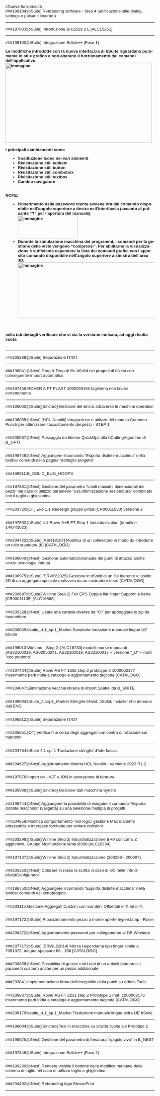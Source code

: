 #Nuove funzionalità <br>
###196104:[bSuite] Rebranding software - Step 4 (unificazione stile dialog, settings e pulsanti insertori)<br>

<hr>

###197803:[bSuite] Introduzione BH22/29 2 L [ALC15251]<br>

<hr>

###196100:[bSuite] Integrazione Solids++ (Fase 1)<br>
<html lang='en' xmlns='http://www.w3.org/1999/xhtml'><head><meta charset='utf-8'></head><body style="FONT-SIZE: 10pt; MARGIN-BOTTOM: 0px; FONT-FAMILY: Helvetica; MARGIN-TOP: 0px">
<div></div>
<div style="BOX-SIZING: border-box; FONT-SIZE: 10pt; FONT-FAMILY: Helvetica"><font style="BOX-SIZING: border-box; FONT-SIZE: 10pt; FONT-FAMILY: Helvetica" size="3" face="Calibri"><b style="BOX-SIZING: border-box; FONT-SIZE: 10pt; FONT-FAMILY: Helvetica"><font style="BOX-SIZING: border-box; FONT-SIZE: 10pt; FONT-FAMILY: Helvetica" size="3" face="Calibri">
<div style="BOX-SIZING: border-box; FONT-SIZE: 10pt; FONT-FAMILY: Helvetica"><span lang="IT" style="BOX-SIZING: border-box; FONT-SIZE: 10pt; FONT-FAMILY: Helvetica">Le modifiche introdotte con la nuova interfaccia di bSuite riguardano puramente lo stile grafico e non alterano il funzionamento dei comandi dell’applicativo.<br style="BOX-SIZING: border-box; FONT-SIZE: 10pt; FONT-FAMILY: Helvetica"></span></div><span lang="IT" style="BOX-SIZING: border-box; FONT-SIZE: 10pt; FONT-FAMILY: Helvetica"><img style="BOX-SIZING: border-box; FONT-SIZE: 10pt; MAX-WIDTH: 100%; HEIGHT: 257px; FONT-FAMILY: Helvetica; WIDTH: 471px; align-self: center" alt="Immagine" src="Images/Image_0.png" width="471" height="257"><br style="BOX-SIZING: border-box; FONT-SIZE: 10pt; FONT-FAMILY: Helvetica"><br style="BOX-SIZING: border-box; FONT-SIZE: 10pt; FONT-FAMILY: Helvetica"></span>
<div style="BOX-SIZING: border-box; FONT-SIZE: 10pt; FONT-FAMILY: Helvetica">
<div style="BOX-SIZING: border-box; FONT-SIZE: 10pt; FONT-FAMILY: Helvetica"><span lang="IT" style="BOX-SIZING: border-box; FONT-SIZE: 10pt; FONT-FAMILY: Helvetica">I principali cambiamenti sono:</span> </div></div>
<div style="BOX-SIZING: border-box; FONT-SIZE: 10pt; FONT-FAMILY: Helvetica"><span lang="IT" style="BOX-SIZING: border-box; FONT-SIZE: 10pt; FONT-FAMILY: Helvetica">
<ul style="BOX-SIZING: border-box; FONT-SIZE: 10pt; FONT-FAMILY: Helvetica; PADDING-BOTTOM: 0px; PADDING-TOP: 0px; PADDING-LEFT: 40px; PADDING-RIGHT: 0px">
<li style="BOX-SIZING: border-box; FONT-SIZE: 10pt; FONT-FAMILY: Helvetica; MARGIN: 0cm"><span lang="IT" style="BOX-SIZING: border-box; FONT-SIZE: 10pt; FONT-FAMILY: Helvetica">Sostituzione icone nei vari ambienti</span> 
<li style="BOX-SIZING: border-box; FONT-SIZE: 10pt; FONT-FAMILY: Helvetica; MARGIN: 0cm"><span lang="IT" style="BOX-SIZING: border-box; FONT-SIZE: 10pt; FONT-FAMILY: Helvetica">Rivisitazione stili tabItem</span> 
<li style="BOX-SIZING: border-box; FONT-SIZE: 10pt; FONT-FAMILY: Helvetica; MARGIN: 0cm"><span lang="IT" style="BOX-SIZING: border-box; FONT-SIZE: 10pt; FONT-FAMILY: Helvetica">Rivisitazione stili button</span> 
<li style="BOX-SIZING: border-box; FONT-SIZE: 10pt; FONT-FAMILY: Helvetica; MARGIN: 0cm"><span lang="IT" style="BOX-SIZING: border-box; FONT-SIZE: 10pt; FONT-FAMILY: Helvetica">Rivisitazione stili combobox</span> 
<li style="BOX-SIZING: border-box; FONT-SIZE: 10pt; FONT-FAMILY: Helvetica; MARGIN: 0cm"><span lang="IT" style="BOX-SIZING: border-box; FONT-SIZE: 10pt; FONT-FAMILY: Helvetica">Rivisitazione stili textbox</span> 
<li style="BOX-SIZING: border-box; FONT-SIZE: 10pt; FONT-FAMILY: Helvetica"><span lang="IT" style="BOX-SIZING: border-box; FONT-SIZE: 10pt; FONT-FAMILY: Helvetica"><span lang="IT" style="BOX-SIZING: border-box; FONT-SIZE: 10pt; FONT-FAMILY: Helvetica">Cambio navigatore</span></span> </li></ul>
<div style="BOX-SIZING: border-box; FONT-SIZE: 10pt; FONT-FAMILY: Helvetica"><br style="BOX-SIZING: border-box; FONT-SIZE: 10pt; FONT-FAMILY: Helvetica"></div>
<div style="BOX-SIZING: border-box; FONT-SIZE: 10pt; FONT-FAMILY: Helvetica">NOTE:<br style="BOX-SIZING: border-box; FONT-SIZE: 10pt; FONT-FAMILY: Helvetica">
<ul style="BOX-SIZING: border-box; FONT-SIZE: 10pt; FONT-FAMILY: Helvetica; PADDING-BOTTOM: 0px; PADDING-TOP: 0px; PADDING-LEFT: 40px; PADDING-RIGHT: 0px">
<li style="BOX-SIZING: border-box; FONT-SIZE: 10pt; FONT-FAMILY: Helvetica; MARGIN: 0cm"><span lang="IT" style="BOX-SIZING: border-box; FONT-SIZE: 10pt; FONT-FAMILY: Helvetica">l’inserimento della password utente avviene ora dal comando disponibile nell’angolo superiore a destra nell’interfaccia (accanto al pulsante “?” per l’apertura del manuale)<br style="BOX-SIZING: border-box; FONT-SIZE: 10pt; FONT-FAMILY: Helvetica"></span><span lang="IT" style="BOX-SIZING: border-box; FONT-SIZE: 10pt; FONT-FAMILY: Helvetica"><img style="BOX-SIZING: border-box; FONT-SIZE: 10pt; MAX-WIDTH: 100%; HEIGHT: 73px; FONT-FAMILY: Helvetica; WIDTH: 192px; align-self: center" alt="Immagine" src="Images/Image_1.png" width="192" height="73"><br style="BOX-SIZING: border-box; FONT-SIZE: 10pt; FONT-FAMILY: Helvetica"></span><span lang="IT" style="BOX-SIZING: border-box; FONT-SIZE: 10pt; FONT-FAMILY: Helvetica"></span><span lang="IT" style="BOX-SIZING: border-box; FONT-SIZE: 10pt; FONT-FAMILY: Helvetica"></span>
<li style="BOX-SIZING: border-box; FONT-SIZE: 10pt; FONT-FAMILY: Helvetica"><span lang="IT" style="BOX-SIZING: border-box; FONT-SIZE: 10pt; FONT-FAMILY: Helvetica">Durante la simulazione macchina dei programmi, i comandi per la gestione delle viste vengono “compressi”. Per abilitarne la visualizzazione è sufficiente espandere la lista dei comandi grafici con l’apposito comando disponibile nell’angolo superiore a sinistra dell’area 3D.<br style="BOX-SIZING: border-box; FONT-SIZE: 10pt; FONT-FAMILY: Helvetica"><img style="BOX-SIZING: border-box; FONT-SIZE: 10pt; MAX-WIDTH: 100%; HEIGHT: 179px; FONT-FAMILY: Helvetica; WIDTH: 594px; align-self: center" alt="Immagine" src="Images/Image_2.png" width="594" height="179"><br style="BOX-SIZING: border-box; FONT-SIZE: 10pt; FONT-FAMILY: Helvetica"></span></li></ul></div></span></div><br style="BOX-SIZING: border-box; FONT-SIZE: 10pt; FONT-FAMILY: Helvetica"><br style="BOX-SIZING: border-box; FONT-SIZE: 10pt; FONT-FAMILY: Helvetica"></font></b></font></div>
<div style="BOX-SIZING: border-box; FONT-SIZE: 10pt; FONT-FAMILY: Helvetica"><font style="BOX-SIZING: border-box; FONT-SIZE: 10pt; FONT-FAMILY: Helvetica" size="3" face="Calibri"><b style="BOX-SIZING: border-box; FONT-SIZE: 10pt; FONT-FAMILY: Helvetica"><font style="BOX-SIZING: border-box; FONT-SIZE: 10pt; FONT-FAMILY: Helvetica" size="3" face="Calibri">nella tab dettagli verificare che vi sia la versione indicata, ad oggi risulta vuota</font></b></font> </div><font style="BOX-SIZING: border-box; FONT-SIZE: 10pt; FONT-FAMILY: Helvetica" size="3" face="Calibri"><b style="BOX-SIZING: border-box; FONT-SIZE: 10pt; FONT-FAMILY: Helvetica"><font style="BOX-SIZING: border-box; FONT-SIZE: 10pt; FONT-FAMILY: Helvetica" size="3" face="Calibri"><br style="BOX-SIZING: border-box; FONT-SIZE: 10pt; FONT-FAMILY: Helvetica"></font></b></font>
<p style="BOX-SIZING: border-box; FONT-SIZE: 10pt; FONT-FAMILY: Helvetica"></p>
<div></div><span style="BOX-SIZING: border-box; FONT-SIZE: 10pt; FONT-FAMILY: Helvetica"><font style="BOX-SIZING: border-box; FONT-SIZE: 10pt; FONT-FAMILY: Helvetica" size="3" face="Calibri"><span lang="IT" style="BOX-SIZING: border-box; FONT-SIZE: 10pt; FONT-FAMILY: Helvetica"><span style="BOX-SIZING: border-box; FONT-SIZE: 10pt; FONT-FAMILY: Helvetica; DISPLAY: inline !important"></span></span></font></span></body></html>
<hr>

###205288:[bSuite] Separazione IT/OT<br>

<hr>

###196041:[bNest] Drag & Drop di file bSolid nei progetti di bNest con conseguente import automatico<br>

<hr>

###197456:ROVER A FT PLAST 1000059185 taglierina non lavora correttamente <br>

<hr>

###196000:[bSuite][Sinchro] Gestione del sincro attraverso le machine operation<br>

<hr>

###196055:[bNest] [HCL-Nestlib] Integrazione e utilizzo del modulo Common Punch per ottimizzare l’accostamento dei pezzi - STEP 1<br>

<hr>

###200087:[bNest] Passaggio da libreria QuickOpti alla bCuttingAlgorithm di B_OPTI<br>

<hr>

###196748:[bNest] Aggiungere il comando “Esporta distinte macchina” nella toolbar comandi della pagina “dettaglio progetto”<br>

<hr>

###198911:B_SOLID_BUG_HOOPS<br>

<hr>

###197881:[bNest] Gestione del parametro "Limiti massimi dimensionali dei pezzi" nel caso di utilizzo parametro "usa ottimizzazione sezionatura" combinato con il taglio a ghigliottina<br>

<hr>

###203720:[OT] Eko 1.1 Redesign gruppo pinza (CR00011030) versione 2<br>

<hr>

###197802:[bSuite] 4.1 Rover A+B FT Step 1 Industrialization (deadline 14/04/2023)<br>

<hr>

###204722:[bSuite] [ASR18107] Modifica di un sollevatore in modo da introdurre un rullo superiore (6) [CATALOGO]<br>

<hr>

###196040:[bNest] Gestione automatica\manuale dei punti di attacco anche senza tecnologia indotta<br>

<hr>

###196975:[bSuite] [SRVP22025] Gestione in bSolid di un file inerente al solido 3D di un aggregato speciale realizzato da un costruttore terzo [CATALOGO]<br>

<hr>

###200697:[bSuite][Winline Step 2] Full EPS Doppia fila finger Supporti a barre [CR00011105] [ALC16568]<br>

<hr>

###205328:[bNest] Usare una cartella diversa da "C:" per appoggiare lo zip da trasmettere<br>

<hr>

###200055:bsuite_4.1_sp.1_Market Sanatoria traduzione manuale lingue UE bSuite <br>

<hr>

###198013:WinLine - Step 2: [ALC16733] modelli morse mancanti (AS32100019, AS02050241, AS32100018, AS32100017 + versione "_D" + nomi "cod prodotto"<br>

<hr>

###207424:[bSuite] Rover AS FT 1532 step 2 prototype 2 1000062177 inserimento parti India a catalogo e aggiornamento tagcode [CATALOGO]<br>

<hr>

###204047:Eliminazione vecchia libreria di import Spatial da B_SUITE<br>

<hr>

###198904:bSuite_4.1sp1_Market Stringhe bNest, bSolid, Installer che dervano dall'ENG<br>

<hr>

###196812:[bSuite] Separazione IT/OT<br>

<hr>

###205651:[OT] Verifica fine corsa degli aggregati con centro di rotazione sui mandrini<br>

<hr>

###204764:bSuite 4.1 sp. 1 Traduzione stringhe d'interfaccia<br>

<hr>

###204627:[bNest] Aggiornamento libreria HCL Nestlib - Versione 2023 R1.2<br>

<hr>

###197576:Import cix - AJT e ION in lavorazione di foratura<br>

<hr>

###195998:[bSuite][Sinchro] Gestione dati macchina Syncro<br>

<hr>

###196744:[bNest] Aggiungere la possibilità di eseguire il comando “Esporta distinte macchina” (valigetta) su una selezione multipla di progetti <br>

<hr>

###204858:Modifica comportamento Tool logic: gestione Max diametro attrezzabile e interasse forchette per evitare collisioni<br>

<hr>

###203298:[bSuite][Winline Step 2] Industrializzazione BH9 con carro Z aggiuntivo, Gruppo Multifunzione lama Ø300 [ALC16784]<br>

<hr>

###197137:[bSuite][Winline Step 2] Industrializzazione (203298 - 200697)<br>

<hr>

###205360:[bNest] Colorare in rosso la scritta in caso di KO nelle info di bNestConfigurator<br>

<hr>

###196750:[bNest] Aggiungere il comando “Esporta distinte macchina” nella toolbar comandi dei sottoprogetti<br>

<hr>

###203115:Gestione Aggregati Custom con mandrini Offsettati in X ed in Y.<br>

<hr>

###197172:[bSuite] Riposizionamento pezzo a morse aperte hyperclamp - Rover<br>

<hr>

###206372:[bNest] Aggiornamento password per collegamento al DB Winstore<br>

<hr>

###207717:[bSuite] [SRWL22014] Morsa Hyperclamp tipo finger simile a 7351072, ma per spessore 68 - 136 [CATALOGO]<br>

<hr>

###200856:[bNest] Possibilità di gestire tutti i dati di un articoli (compresi i parametri custom) anche per un pezzo addizionale<br>

<hr>

###203841:Implementazione firma dell'eseguibile della patch su Admin Tools<br>

<hr>

###206837:[bSuite] Rover AS FT 2231 step 2 Prototype 1 mat. 1000062176 inserimento parti India a catalogo e aggiornamento tagcode [CATALOGO]<br>

<hr>

###206170:bsuite_4.1_sp.1_Market Traduzione manuale lingue extra UE bSuite <br>

<hr>

###196004:[bSuite][Sinchro] Test in macchina su attività svolte sul Prototipo 2<br>

<hr>

###196575:[bNest] Gestione del parametro di fresatura "spigolo vivo" in B_NEST<br>

<hr>

###197848:[bSuite] Integrazione Solids++ (Fase 2) <br>

<hr>

###199290:[bNest] Rendere visibile il bottone della modifica manuale dello schema di taglio nel caso di utilizzo taglio a ghigliottina<br>

<hr>

###204492:[bNest] Rebranding logo BiessePrint<br>

<hr>

